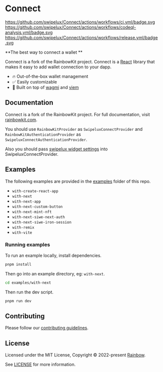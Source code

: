 # Connect

https://github.com/swipelux/Connect/actions/workflows/ci.yml/badge.svg
https://github.com/swipelux/Connect/actions/workflows/codeql-analysis.yml/badge.svg
https://github.com/swipelux/Connect/actions/workflows/release.yml/badge.svg

**The best way to connect a wallet **

Connect is a fork of the RainbowKit project. Connect is a [React](https://reactjs.org/) library that makes it easy to add wallet connection to your dapp.

- 🔥 Out-of-the-box wallet management
- ✅ Easily customizable
- 🦄 Built on top of [wagmi](https://wagmi.sh) and [viem](https://viem.sh)

## Documentation

Connect is a fork of the RainbowKit project. For full documentation, visit [rainbowkit.com](https://rainbowkit.com).

You should use `RainbowKitProvider` as `SwipeluxConnectProvider` and `RainbowKitAuthenticationProvider` as `SwipeluxConnectAuthenticationProvider`.

Also you should pass [swipelux widget settings](https://docs.swipelux.com/IntegrationGuides/CustomizationOptions) into SwipeluxConnectProvider.


## Examples

The following examples are provided in the [examples](./examples/) folder of this repo.

- `with-create-react-app`
- `with-next`
- `with-next-app`
- `with-next-custom-button`
- `with-next-mint-nft`
- `with-next-siwe-next-auth`
- `with-next-siwe-iron-session`
- `with-remix`
- `with-vite`

### Running examples

To run an example locally, install dependencies.

```bash
pnpm install
```

Then go into an example directory, eg: `with-next`.

```bash
cd examples/with-next
```

Then run the dev script.

```bash
pnpm run dev
```

## Contributing

Please follow our [contributing guidelines](./.github/CONTRIBUTING.md).

## License

Licensed under the MIT License, Copyright © 2022-present [Rainbow](https://rainbow.me).

See [LICENSE](./LICENSE) for more information.
